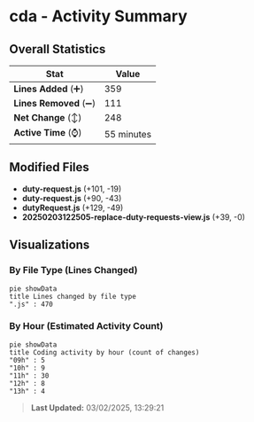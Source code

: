 # cda - Activity Summary 

## Overall Statistics

| Stat                   | Value                                                             |
| ---------------------- | ----------------------------------------------------------------- |
| **Lines Added** (➕)   | 359                                          |
| **Lines Removed** (➖) | 111                                        |
| **Net Change** (↕)    | 248                |
| **Active Time** (⌚)   | 55 minutes |


## Modified Files
- **duty-request.js** (+101, -19)
- **duty-request.js** (+90, -43)
- **dutyRequest.js** (+129, -49)
- **20250203122505-replace-duty-requests-view.js** (+39, -0)

## Visualizations

### By File Type (Lines Changed)

```mermaid
pie showData
title Lines changed by file type
".js" : 470
```

### By Hour (Estimated Activity Count)

```mermaid
pie showData
title Coding activity by hour (count of changes)
"09h" : 5
"10h" : 9
"11h" : 30
"12h" : 8
"13h" : 4
```


> **Last Updated:** 03/02/2025, 13:29:21